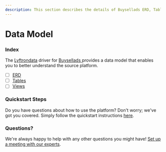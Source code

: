 ```yaml
---
description: This section describes the details of Buysellads ERD, Tables, and Views.
---
```


# Data Model

### Index

The  [Lyftrondata](https://www.lyftrondata.com/) driver for [Buysellads](https://www.lyftrondata.com/integration/buysellads/)[ ](https://www.lyftrondata.com/integration/buysellads/)provides a data model that enables you to better understand the source platform.

* [ ] [ERD](../../../marketing-analytics/buysellads/data-model/erd.md)
* [ ] [Tables](../../../marketing-analytics/buysellads/data-model/tables.md)
* [ ] [Views](../../../marketing-analytics/buysellads/data-model/views.md)

### Quickstart Steps

Do you have questions about how to use the platform? Don't worry; we've got you covered. Simply follow the quickstart instructions [here](../../../../quickstart-steps.md).

### Questions? <a href="#questions" id="questions"></a>

We're always happy to help with any other questions you might have! [Set up a meeting with our experts](https://www.lyftrondata.com/book-a-meeting/).

